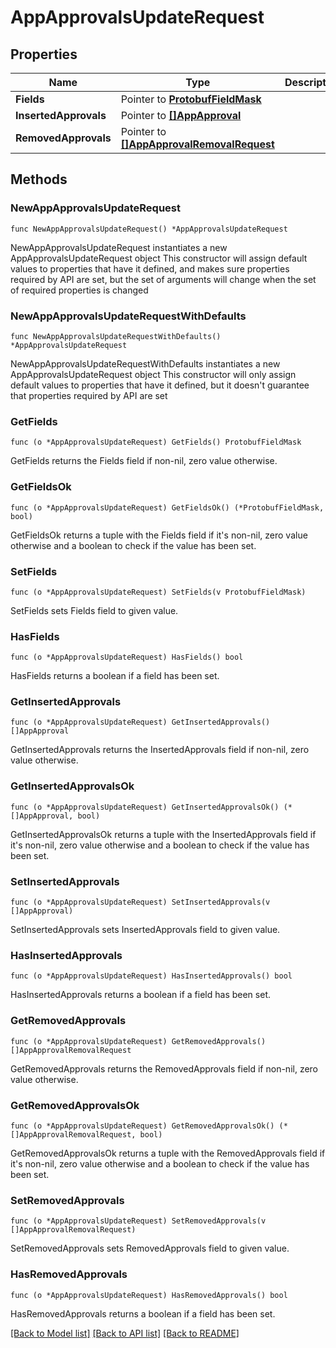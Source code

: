 # AppApprovalsUpdateRequest

## Properties

Name | Type | Description | Notes
------------ | ------------- | ------------- | -------------
**Fields** | Pointer to [**ProtobufFieldMask**](ProtobufFieldMask.md) |  | [optional] 
**InsertedApprovals** | Pointer to [**[]AppApproval**](AppApproval.md) |  | [optional] 
**RemovedApprovals** | Pointer to [**[]AppApprovalRemovalRequest**](AppApprovalRemovalRequest.md) |  | [optional] 

## Methods

### NewAppApprovalsUpdateRequest

`func NewAppApprovalsUpdateRequest() *AppApprovalsUpdateRequest`

NewAppApprovalsUpdateRequest instantiates a new AppApprovalsUpdateRequest object
This constructor will assign default values to properties that have it defined,
and makes sure properties required by API are set, but the set of arguments
will change when the set of required properties is changed

### NewAppApprovalsUpdateRequestWithDefaults

`func NewAppApprovalsUpdateRequestWithDefaults() *AppApprovalsUpdateRequest`

NewAppApprovalsUpdateRequestWithDefaults instantiates a new AppApprovalsUpdateRequest object
This constructor will only assign default values to properties that have it defined,
but it doesn't guarantee that properties required by API are set

### GetFields

`func (o *AppApprovalsUpdateRequest) GetFields() ProtobufFieldMask`

GetFields returns the Fields field if non-nil, zero value otherwise.

### GetFieldsOk

`func (o *AppApprovalsUpdateRequest) GetFieldsOk() (*ProtobufFieldMask, bool)`

GetFieldsOk returns a tuple with the Fields field if it's non-nil, zero value otherwise
and a boolean to check if the value has been set.

### SetFields

`func (o *AppApprovalsUpdateRequest) SetFields(v ProtobufFieldMask)`

SetFields sets Fields field to given value.

### HasFields

`func (o *AppApprovalsUpdateRequest) HasFields() bool`

HasFields returns a boolean if a field has been set.

### GetInsertedApprovals

`func (o *AppApprovalsUpdateRequest) GetInsertedApprovals() []AppApproval`

GetInsertedApprovals returns the InsertedApprovals field if non-nil, zero value otherwise.

### GetInsertedApprovalsOk

`func (o *AppApprovalsUpdateRequest) GetInsertedApprovalsOk() (*[]AppApproval, bool)`

GetInsertedApprovalsOk returns a tuple with the InsertedApprovals field if it's non-nil, zero value otherwise
and a boolean to check if the value has been set.

### SetInsertedApprovals

`func (o *AppApprovalsUpdateRequest) SetInsertedApprovals(v []AppApproval)`

SetInsertedApprovals sets InsertedApprovals field to given value.

### HasInsertedApprovals

`func (o *AppApprovalsUpdateRequest) HasInsertedApprovals() bool`

HasInsertedApprovals returns a boolean if a field has been set.

### GetRemovedApprovals

`func (o *AppApprovalsUpdateRequest) GetRemovedApprovals() []AppApprovalRemovalRequest`

GetRemovedApprovals returns the RemovedApprovals field if non-nil, zero value otherwise.

### GetRemovedApprovalsOk

`func (o *AppApprovalsUpdateRequest) GetRemovedApprovalsOk() (*[]AppApprovalRemovalRequest, bool)`

GetRemovedApprovalsOk returns a tuple with the RemovedApprovals field if it's non-nil, zero value otherwise
and a boolean to check if the value has been set.

### SetRemovedApprovals

`func (o *AppApprovalsUpdateRequest) SetRemovedApprovals(v []AppApprovalRemovalRequest)`

SetRemovedApprovals sets RemovedApprovals field to given value.

### HasRemovedApprovals

`func (o *AppApprovalsUpdateRequest) HasRemovedApprovals() bool`

HasRemovedApprovals returns a boolean if a field has been set.


[[Back to Model list]](../README.md#documentation-for-models) [[Back to API list]](../README.md#documentation-for-api-endpoints) [[Back to README]](../README.md)


